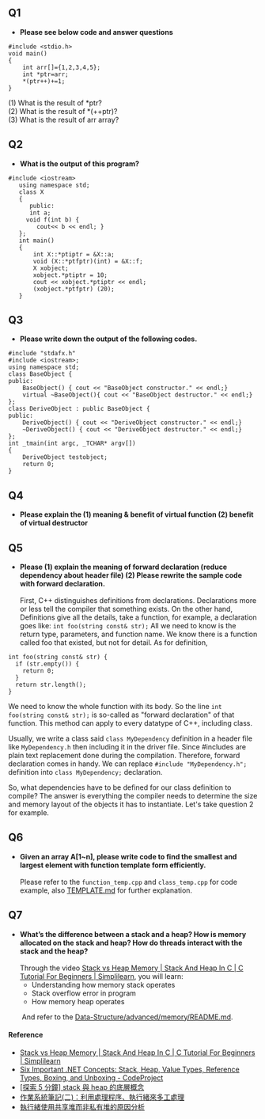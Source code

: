 ## Q1
* **Please see below code and answer questions**
```
#include <stdio.h>
void main()
{
	int arr[]={1,2,3,4,5};
	int *ptr=arr;
	*(ptr++)+=1;
}
```
(1) What is the result of *ptr? <br>
(2) What is the result of *(++ptr)? <br>
(3) What is the result of arr array?

## Q2
* **What is the output of this program?**
```
#include <iostream>
   using namespace std;
   class X
   {
      public:
      int a;
	 void f(int b) {
		cout<< b << endl; }
   };
   int main()
   {
       int X::*ptiptr = &X::a;
       void (X::*ptfptr)(int) = &X::f;
       X xobject;
       xobject.*ptiptr = 10;
       cout << xobject.*ptiptr << endl;
       (xobject.*ptfptr) (20);
   }
```

## Q3
* **Please write down the output of the following codes.**
```
#include "stdafx.h"
#include <iostream>;
using namespace std;
class BaseObject {
public:
	BaseObject() { cout << "BaseObject constructor." << endl;}
	virtual ~BaseObject(){ cout << "BaseObject destructor." << endl;}
};
class DeriveObject : public BaseObject {
public:
	DeriveObject() { cout << "DeriveObject constructor." << endl;}
	~DeriveObject() { cout << "DeriveObject destructor." << endl;}
};
int _tmain(int argc, _TCHAR* argv[])
{
	DeriveObject testobject;
	return 0;
}
```

## Q4
* **Please explain the (1) meaning & benefit of virtual function (2) benefit of virtual destructor**

## Q5
* **Please (1) explain the meaning of forward declaration (reduce dependency about header file) (2) Please rewrite the sample code with forward declaration.** <br><br>
First, C++ distinguishes definitions from declarations. Declarations more or less tell the compiler that something exists. On the other hand, Definitions give all the details, take a function, for example, a declaration goes like:
`int foo(string const& str);`
All we need to know is the return type, parameters, and function name. We know there is a function called foo that existed, but not for detail. 
As for definition,
```
int foo(string const& str) {
  if (str.empty()) {
    return 0;
  } 
  return str.length();
}
```
We need to know the whole function with its body. So the line `int foo(string const& str);` is so-called as "forward declaration" of that function. This method can apply to every datatype of C++, including class.

Usually, we write a class said `class MyDependency` definition in a header file like `MyDependency.h` then including it in the driver file. Since #includes are plain text replacement done during the compilation. Therefore, forward declaration comes in handy. We can replace `#include "MyDependency.h";` definition into `class MyDependency;` declaration.

So, what dependencies have to be defined for our class definition to compile? The answer is everything the compiler needs to determine the size and memory layout of the objects it has to instantiate. Let's take question 2 for example. 



## Q6
* **Given an array A[1~n], please write code to find the smallest and largest element with function template form efficiently.** <br><br>
Please refer to the `function_temp.cpp` and `class_temp.cpp` for code example, also [TEMPLATE.md](https://github.com/a22057916w/Data-Structure/blob/main/advanced/TEMPLATE.md) for further explanation.

## Q7
* **What’s the difference between a stack and a heap? How is memory allocated on the stack and heap? How do threads interact with the stack and the heap?** <br><br>
Through the video [Stack vs Heap Memory | Stack And Heap In C | C Tutorial For Beginners | Simplilearn](https://www.youtube.com/watch?v=gRwfHzeS-GM), you will learn:
	* Understanding how memory stack operates
	* Stack overflow error in program
	* How memory heap operates
	

&nbsp;&nbsp;&nbsp;&nbsp;&nbsp;&nbsp; And refer to the [Data-Structure/advanced/memory/README.md](https://github.com/a22057916w/Data-Structure/tree/main/advanced/memory).

#### Reference
* [Stack vs Heap Memory | Stack And Heap In C | C Tutorial For Beginners | Simplilearn](https://www.youtube.com/watch?v=gRwfHzeS-GM)
* [Six Important .NET Concepts: Stack, Heap, Value Types, Reference Types, Boxing, and Unboxing - CodeProject](https://www.codeproject.com/Articles/76153/Six-important-NET-concepts-Stack-heap-value-types#Stack%20and%20Heap)
* [[探索 5 分鐘] stack 與 heap 的底層概念](https://nwpie.blogspot.com/2017/05/5-stack-heap.html)
* [作業系統筆記(二)：利用處理程序、執行緒來多工處理](https://noob.tw/operating-system-multitasking/)
* [執行緒使用共享堆而非私有堆的原因分析](https://www.itread01.com/content/1546786658.html)
